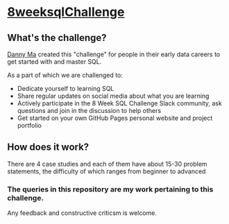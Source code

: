 # [8weeksqlChallenge](https://8weeksqlchallenge.com/getting-started/)

## What's the challenge?
[Danny Ma](https://www.datawithdanny.com/) created this "challenge" for people in their early data careers to get started with and master SQL.

As a part of which we are challenged to:
* Dedicate yourself to learning SQL
* Share regular updates on social media about what you are learning
* Actively participate in the 8 Week SQL Challenge Slack community, ask questions and join in the discussion to help others
* Get started on your own GitHub Pages personal website and project portfolio

## How does it work?

There are 4 case studies and each of them have about 15-30 problem statements, the difficulty of which ranges from beginner to advanced

### The queries in this repository are my work pertaining to this challenge.
 Any feedback and constructive criticsm is welcome. 
